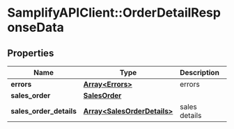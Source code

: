 # SamplifyAPIClient::OrderDetailResponseData

## Properties
Name | Type | Description | Notes
------------ | ------------- | ------------- | -------------
**errors** | [**Array&lt;Errors&gt;**](Errors.md) | errors | 
**sales_order** | [**SalesOrder**](SalesOrder.md) |  | 
**sales_order_details** | [**Array&lt;SalesOrderDetails&gt;**](SalesOrderDetails.md) | sales details | 


